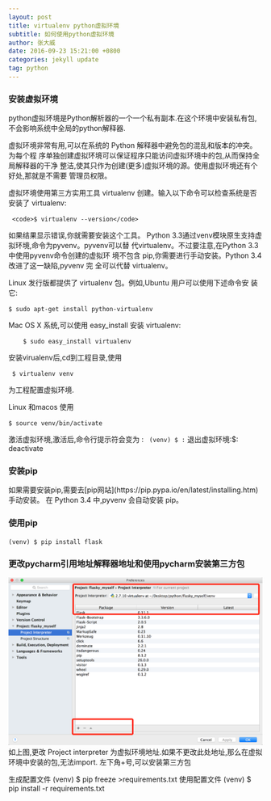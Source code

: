 ```yaml
---
layout: post
title: virtualenv python虚拟环境
subtitle: 如何使用python虚拟环境
author: 张大威
date: 2016-09-23 15:21:00 +0800
categories: jekyll update
tag: python
---
```


<h3>安装虚拟环境</h3>
python虚拟环境是Python解析器的一个一个私有副本.在这个环境中安装私有包,不会影响系统中全局的python解释器.

虚拟环境非常有用,可以在系统的 Python 解释器中避免包的混乱和版本的冲突。为每个程 序单独创建虚拟环境可以保证程序只能访问虚拟环境中的包,从而保持全局解释器的干净 整洁,使其只作为创建(更多)虚拟环境的源。使用虚拟环境还有个好处,那就是不需要 管理员权限。

虚拟环境使用第三方实用工具 virtualenv 创建。输入以下命令可以检查系统是否安装了 virtualenv:

     <code>$ virtualenv --version</code>
     
如果结果显示错误,你就需要安装这个工具。
Python 3.3通过venv模块原生支持虚拟环境,命令为pyvenv。pyvenv可以替 代virtualenv。不过要注意,在Python 3.3中使用pyvenv命令创建的虚拟环 境不包含 pip,你需要进行手动安装。Python 3.4 改进了这一缺陷,pyvenv 完 全可以代替 virtualenv。

Linux 发行版都提供了 virtualenv 包。例如,Ubuntu 用户可以使用下述命令安 装它:
```
$ sudo apt-get install python-virtualenv
```
Mac OS X 系统,可以使用 easy_install 安装 virtualenv:
```
	$ sudo easy_install virtualenv
```


安装virualenv后,cd到工程目录,使用

```
 $ virtualenv venv
```

为工程配置虚拟环境.



Linux 和macos 使用      
```
$ source venv/bin/activate 

```

激活虚拟环境,激活后,命令行提示符会变为  : ` (venv) $ :`
退出虚拟环境:$: deactivate
<h3>安装pip</h3>
如果需要安装pip,需要去[pip网站](https://pip.pypa.io/en/latest/installing.htm)手动安装。 在 Python 3.4 中,pyvenv 会自动安装 pip。
<h3>使用pip</h3>
<code>(venv) $ pip install flask</code>

<h3>更改pycharm引用地址解释器地址和使用pycharm安装第三方包</h3>

![](/img/post/pycharm_interpreter.png)
如上图,更改 Project interpreter 为虚拟环境地址.如果不更改此处地址,那么在虚拟环境中安装的包,无法import.
左下角+号,可以安装第三方包


生成配置文件 (venv) $ pip freeze >requirements.txt
使用配置文件   (venv) $ pip install -r requirements.txt




